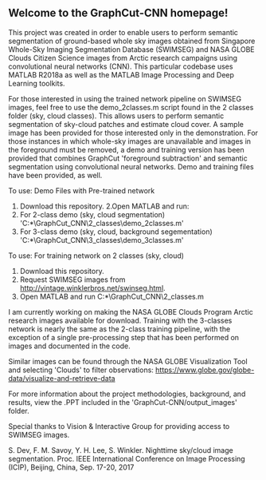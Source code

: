 Welcome to the GraphCut-CNN homepage!
------------------------------------------------
This project was created in order to enable users to perform semantic segmentation of ground-based whole sky images obtained from Singapore Whole-Sky Imaging Segmentation Database (SWIMSEG) and NASA GLOBE Clouds Citizen Science images from Arctic research campaigns using convolutional neural networks (CNN). This particular codebase uses MATLAB R2018a as well as the MATLAB Image Processing and Deep Learning toolkits.

For those interested in using the trained network pipeline on SWIMSEG images, feel free to use the demo_2classes.m script found in the 2 classes folder (sky, cloud classes). This allows users to perform semantic segmentation of sky-cloud patches and estimate cloud cover. A sample image has been provided for those interested only in the demonstration. For those instances in which whole-sky images are unavailable and images in the foreground must be removed, a demo and training version has been provided that combines GraphCut 'foreground subtraction' and semantic segmentation using convolutional neural networks. Demo and training files have been provided, as well.

To use: Demo Files with Pre-trained network
1. Download this repository.
2.Open MATLAB and run:
3. For 2-class demo (sky, cloud segmentation) 'C:\*\GraphCut_CNN\2_classes\demo_2classes.m'
4. For 3-class demo (sky, cloud, background segementation) 'C:\*\GraphCut_CNN\3_classes\demo_3classes.m'

To use: For training network on 2 classes (sky, cloud)
1. Download this repository.
2. Request SWIMSEG images from http://vintage.winklerbros.net/swinseg.html.
3. Open MATLAB and run C:*\GraphCut_CNN\2_classes.m

I am currently working on making the NASA GLOBE Clouds Program Arctic research images available for download. Training with the 3-classes network is nearly the same as the 2-class training pipeline, with the exception of a single pre-processing step that has been performed on images and documented in the code.

Similar images can be found through the NASA GLOBE Visualization Tool and selecting 'Clouds' to filter observations: https://www.globe.gov/globe-data/visualize-and-retrieve-data

For more information about the project methodologies, background, and results, view the .PPT included in the 'GraphCut-CNN/output_images' folder.

Special thanks to Vision & Interactive Group for providing access to SWIMSEG images.

S. Dev, F. M. Savoy, Y. H. Lee, S. Winkler. Nighttime sky/cloud image segmentation. Proc. IEEE International Conference on Image Processing (ICIP), Beijing, China, Sep. 17-20, 2017
